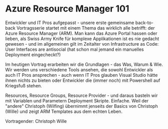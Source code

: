 # Azure Resource Manager 101

Entwickler und IT Pros aufgepasst - unsere erste gemeinsame back-to-back Vortragsserie startet mit einem Thema das wirklich 
alle betrifft: der Azure Resource Manager (ARM). Man kann das Azure Portal hassen oder lieben, als Swiss Army Knife für 
komplexe Applikationen ist es nie gedacht gewesen - und im allgemeinen gilt im Zeitalter von Infrastructure as Code: User 
Interfaces are antisocial (hat schon mal jemand ein manuelles Deployment eingecheckt?)

Im heutigen Vortrag erarbeiten wir die Grundlagen - das Was, Warum & Wie. Wir werden uns verschiedene Tools ansehen, die 
sowohl Entwickler als auch IT Pros ansprechen - auch wenn IT Pros glauben Visual Studio hätte ihnen nichts zu bieten oder 
Entwickler die (immer noch) mit Powershell auf Kriegsfuß stehen. 

Resources, Resource Groups, Resource Provider - und daraus basteln wir mit Variablen und Parametern Deployment 
Skripte. Einfache. Weil der "andere" Christoph (Wilfing) übernimmt jenseits der Basics von Christoph (Wille) und 
zeigt ARM Templates aus dem echten Leben.

Vortragender: Christoph Wille